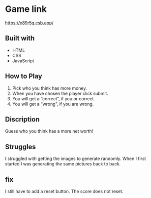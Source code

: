 # Game link

https://x89r5q.csb.app/

## Built with

- HTML
- CSS
- JavaScript

## How to Play

1. Pick who you think has more money.
2. When you have chosen the player click submit.
3. You will get a “correct”, if you or correct.
4. You will get a “wrong”, if you are wrong.

## Discription
Guess who you think has a more net worth!

## Struggles

I struggled with getting the images to generate randomly. When I first started I was generating the same pictures back to back.

## fix

I still have to add a reset button.
The score does not reset.

